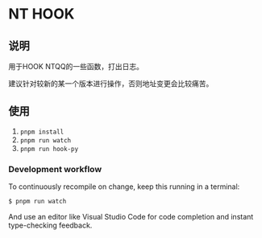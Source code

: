 # NT HOOK

## 说明

用于HOOK NTQQ的一些函数，打出日志。

建议针对较新的某一个版本进行操作，否则地址变更会比较痛苦。

## 使用

1. `pnpm install`
2. `pnpm run watch`
3. `pnpm run hook-py`

### Development workflow

To continuously recompile on change, keep this running in a terminal:

```sh
$ pnpm run watch
```

And use an editor like Visual Studio Code for code completion and instant
type-checking feedback.
